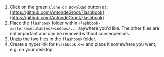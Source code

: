 
1) Click on the green `Clone or Download` button at : [https://github.com/AntondeGroot/Flashbook](https://github.com/AntondeGroot/Flashbook)
2) Place the `flashbook` folder within `Flashbook-master/executables/windows/...` anywhere you'd like. The other files are not important and can be removed without consequences.
3) Unzip the two files in the `flashbook` folder.
4) Create a hyperlink for `Flashbook.exe` and place it somewhere you want, e.g. on your desktop.
